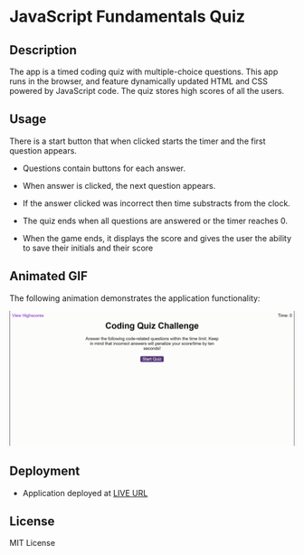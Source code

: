 # JavaScript Fundamentals Quiz

## Description
The app is a timed coding quiz with multiple-choice questions. This app runs in the browser, and feature dynamically updated HTML and CSS powered by JavaScript code. The quiz stores high scores of all the users. 


## Usage

There is a start button that when clicked starts the timer and the first question appears.
 
  * Questions contain buttons for each answer.
  
  * When answer is clicked, the next question appears.
  
  * If the answer clicked was incorrect then time substracts from the clock.

* The quiz ends when all questions are answered or the timer reaches 0.

* When the game ends, it displays the score and gives the user the ability to save their initials and their score
  
## Animated GIF

The following animation demonstrates the application functionality:

![Animation of code quiz.](./assets/CodingQuiz.gif)


## Deployment 

* Application deployed at [LIVE URL](https://innonka.github.io/JavaScript_Quiz/)


## License

MIT License